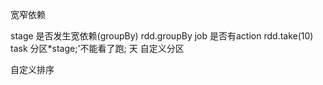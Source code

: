 宽窄依赖

stage 是否发生宽依赖(groupBy) rdd.groupBy 
job 是否有action rdd.take(10)
task 分区*stage;'不能看了跑; 天
 自定义分区

自定义排序